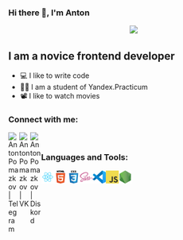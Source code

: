 ### Hi there 👋, I'm Anton

<div id="header" align="center">
  <img src="https://i.gifer.com/XcfJ.gif" width="100"/>
</div>

## I am a novice frontend developer

- 💻 I like to write code
- 👨‍🎓 I am a student of Yandex.Practicum
- 📽 I like to watch movies

### Connect with me:

[<img align="left" alt="Anton Pomazkov | Telegram" width="22px" src="https://cdn-icons-png.flaticon.com/512/2111/2111646.png" />](https://t.me/antonadministrator)
[<img align="left" alt="Anton Pomazkov | VK" width="22px" src="https://cdn-icons.flaticon.com/png/512/3670/premium/3670055.png?token=exp=1652509900~hmac=e9ca6fe6641a6422bc3ab3967be1b6c9" />](https://vk.com/cred_streetbeat)
[<img align="left" alt="Anton Pomazkov | Diskord" width="22px" src="https://cdn-icons.flaticon.com/png/512/3670/premium/3670157.png?token=exp=1652509271~hmac=b561eb19de3462a241e34e50cf9313c9" />](https://discordapp.com/users/351333299928694785/)

<br />

### Languages and Tools:

<img align="left" alt="React" width="26px" src="https://raw.githubusercontent.com/github/explore/80688e429a7d4ef2fca1e82350fe8e3517d3494d/topics/react/react.png" />
<img align="left" alt="HTML5" width="26px" src="https://raw.githubusercontent.com/github/explore/80688e429a7d4ef2fca1e82350fe8e3517d3494d/topics/html/html.png" />
<img align="left" alt="CSS3" width="26px" src="https://raw.githubusercontent.com/github/explore/80688e429a7d4ef2fca1e82350fe8e3517d3494d/topics/css/css.png" />
<img align="left" alt="Sass" width="26px" src="https://raw.githubusercontent.com/github/explore/80688e429a7d4ef2fca1e82350fe8e3517d3494d/topics/sass/sass.png" />
<img align="left" alt="Visual Studio Code" width="26px" src="https://raw.githubusercontent.com/github/explore/80688e429a7d4ef2fca1e82350fe8e3517d3494d/topics/visual-studio-code/visual-studio-code.png" />
<img align="left" alt="JavaScript" width="26px" src="https://raw.githubusercontent.com/github/explore/80688e429a7d4ef2fca1e82350fe8e3517d3494d/topics/javascript/javascript.png" />
<img align="left" alt="Node.js" width="26px" src="https://raw.githubusercontent.com/github/explore/80688e429a7d4ef2fca1e82350fe8e3517d3494d/topics/nodejs/nodejs.png" />
